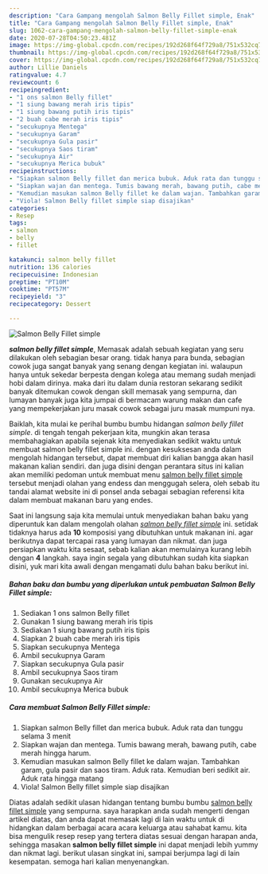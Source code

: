 ```yaml
---
description: "Cara Gampang mengolah Salmon Belly Fillet simple, Enak"
title: "Cara Gampang mengolah Salmon Belly Fillet simple, Enak"
slug: 1062-cara-gampang-mengolah-salmon-belly-fillet-simple-enak
date: 2020-07-28T04:50:23.481Z
image: https://img-global.cpcdn.com/recipes/192d268f64f729a8/751x532cq70/salmon-belly-fillet-simple-foto-resep-utama.jpg
thumbnail: https://img-global.cpcdn.com/recipes/192d268f64f729a8/751x532cq70/salmon-belly-fillet-simple-foto-resep-utama.jpg
cover: https://img-global.cpcdn.com/recipes/192d268f64f729a8/751x532cq70/salmon-belly-fillet-simple-foto-resep-utama.jpg
author: Lillie Daniels
ratingvalue: 4.7
reviewcount: 6
recipeingredient:
- "1 ons salmon Belly fillet"
- "1 siung bawang merah iris tipis"
- "1 siung bawang putih iris tipis"
- "2 buah cabe merah iris tipis"
- "secukupnya Mentega"
- "secukupnya Garam"
- "secukupnya Gula pasir"
- "secukupnya Saos tiram"
- "secukupnya Air"
- "secukupnya Merica bubuk"
recipeinstructions:
- "Siapkan salmon Belly fillet dan merica bubuk. Aduk rata dan tunggu selama 3 menit"
- "Siapkan wajan dan mentega. Tumis bawang merah, bawang putih, cabe merah hingga harum."
- "Kemudian masukan salmon Belly fillet ke dalam wajan. Tambahkan garam, gula pasir dan saos tiram. Aduk rata. Kemudian beri sedikit air. Aduk rata hingga matang"
- "Viola! Salmon Belly fillet simple siap disajikan"
categories:
- Resep
tags:
- salmon
- belly
- fillet

katakunci: salmon belly fillet 
nutrition: 136 calories
recipecuisine: Indonesian
preptime: "PT10M"
cooktime: "PT57M"
recipeyield: "3"
recipecategory: Dessert

---
```



![Salmon Belly Fillet simple](https://img-global.cpcdn.com/recipes/192d268f64f729a8/751x532cq70/salmon-belly-fillet-simple-foto-resep-utama.jpg)

<b><i>salmon belly fillet simple</i></b>, Memasak adalah sebuah kegiatan yang seru dilakukan oleh sebagian besar orang. tidak hanya para bunda, sebagian cowok juga sangat banyak yang senang dengan kegiatan ini. walaupun hanya untuk sekedar berpesta dengan kolega atau memang sudah menjadi hobi dalam dirinya. maka dari itu dalam dunia restoran sekarang sedikit banyak ditemukan cowok dengan skill memasak yang sempurna, dan lumayan banyak juga kita jumpai di bermacam warung makan dan cafe yang mempekerjakan juru masak cowok sebagai juru masak mumpuni nya.

Baiklah, kita mulai ke perihal bumbu bumbu hidangan <i>salmon belly fillet simple</i>. di tengah tengah pekerjaan kita, mungkin akan terasa membahagiakan apabila sejenak kita menyediakan sedikit waktu untuk membuat salmon belly fillet simple ini. dengan kesuksesan anda dalam mengolah hidangan tersebut, dapat membuat diri kalian bangga akan hasil makanan kalian sendiri. dan juga disini dengan perantara situs ini kalian akan memiliki pedoman untuk membuat menu <u>salmon belly fillet simple</u> tersebut menjadi olahan yang endess dan menggugah selera, oleh sebab itu tandai alamat website ini di ponsel anda sebagai sebagian referensi kita dalam membuat makanan baru yang endes.




Saat ini langsung saja kita memulai untuk menyediakan bahan baku yang diperuntuk kan dalam mengolah olahan <u><i>salmon belly fillet simple</i></u> ini. setidak tidaknya harus ada <b>10</b> komposisi yang dibutuhkan untuk makanan ini. agar berikutnya dapat tercapai rasa yang lumayan dan nikmat. dan juga persiapkan waktu kita sesaat, sebab kalian akan memulainya kurang lebih dengan <b>4</b> langkah. saya ingin segala yang dibutuhkan sudah kita siapkan disini, yuk mari kita awali dengan mengamati dulu bahan baku berikut ini.

<!--inarticleads1-->

##### Bahan baku dan bumbu yang diperlukan untuk pembuatan Salmon Belly Fillet simple:

1. Sediakan 1 ons salmon Belly fillet
1. Gunakan 1 siung bawang merah iris tipis
1. Sediakan 1 siung bawang putih iris tipis
1. Siapkan 2 buah cabe merah iris tipis
1. Siapkan secukupnya Mentega
1. Ambil secukupnya Garam
1. Siapkan secukupnya Gula pasir
1. Ambil secukupnya Saos tiram
1. Gunakan secukupnya Air
1. Ambil secukupnya Merica bubuk




<!--inarticleads2-->

##### Cara membuat Salmon Belly Fillet simple:

1. Siapkan salmon Belly fillet dan merica bubuk. Aduk rata dan tunggu selama 3 menit
1. Siapkan wajan dan mentega. Tumis bawang merah, bawang putih, cabe merah hingga harum.
1. Kemudian masukan salmon Belly fillet ke dalam wajan. Tambahkan garam, gula pasir dan saos tiram. Aduk rata. Kemudian beri sedikit air. Aduk rata hingga matang
1. Viola! Salmon Belly fillet simple siap disajikan




Diatas adalah sedikit ulasan hidangan tentang bumbu bumbu <u>salmon belly fillet simple</u> yang sempurna. saya harapkan anda sudah mengerti dengan artikel diatas, dan anda dapat memasak lagi di lain waktu untuk di hidangkan dalam berbagai acara acara keluarga atau sahabat kamu. kita bisa mengulik resep resep yang tertera diatas sesuai dengan harapan anda, sehingga masakan <b>salmon belly fillet simple</b> ini dapat menjadi lebih yummy dan nikmat lagi. berikut ulasan singkat ini, sampai berjumpa lagi di lain kesempatan. semoga hari kalian menyenangkan.
